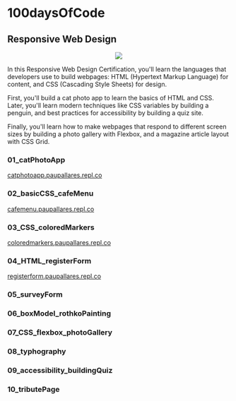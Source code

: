 # 100daysOfCode

## Responsive Web Design

<p align="center"><img src="https://media2.giphy.com/media/l3vQXGZtqwRo1Zbe8/giphy.gif?cid=ecf05e472xxwbf53mtg9b0bufv2jb9d8xwn5dbd18vothezy&ep=v1_gifs_related&rid=giphy.gif&ct=g"></p>

In this Responsive Web Design Certification, you'll learn the languages that developers use to build webpages: HTML (Hypertext Markup Language) for content, and CSS (Cascading Style Sheets) for design.

First, you'll build a cat photo app to learn the basics of HTML and CSS. Later, you'll learn modern techniques like CSS variables by building a penguin, and best practices for accessibility by building a quiz site.

Finally, you'll learn how to make webpages that respond to different screen sizes by building a photo gallery with Flexbox, and a magazine article layout with CSS Grid.

### 01_catPhotoApp 

<a href="https://catphotoapp.paupallares.repl.co">catphotoapp.paupallares.repl.co</a>

### 02_basicCSS_cafeMenu

<a href="https://cafemenu.paupallares.repl.co">cafemenu.paupallares.repl.co</a>

### 03_CSS_coloredMarkers

<a href="https://coloredmarkers.paupallares.repl.co">coloredmarkers.paupallares.repl.co</a>

### 04_HTML_registerForm

<a href="https://registerform.paupallares.repl.co">registerform.paupallares.repl.co</a>

### 05_surveyForm

### 06_boxModel_rothkoPainting

### 07_CSS_flexbox_photoGallery

### 08_typhography

### 09_accessibility_buildingQuiz

### 10_tributePage